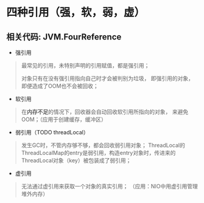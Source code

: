 # 四种引用（强，软，弱，虚）
相关代码:  JVM.FourReference
----------
- 强引用
> 最常见的引用，未特别声明的引用赋值，都是强引用；
>
> 对象只有在没有强引用指向自己时才会被判别为垃圾，
> 即强引用的对象，即便造成了OOM也不会被回收；
>
> 
- 软引用
> 在**内存不足**的情况下，回收器会自动回收软引用所指向的对象，
> 来避免OOM；（应用于创建缓存，缓冲区）
>
>
- 弱引用（TODO threadLocal）
> 发生GC时，不管内存够不够，都会回收弱引用对象；
> ThreadLocal的ThreadLocalMap的entry是弱引用，构造entry对象时，传进来的ThreadLocal对象（key）被包装成了弱引用；
> 
- 虚引用
> 无法通过虚引用来获取一个对象的真实引用；
> （应用：NIO中用虚引用管理堆外内存）